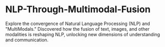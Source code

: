 # NLP-Through-Multimodal-Fusion
Explore the convergence of Natural Language Processing (NLP) and "MultiModals." Discovered how the fusion of text, images, and other modalities is reshaping NLP, unlocking new dimensions of understanding and communication. 
